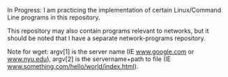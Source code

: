 In Progress: I am practicing the implementation of certain Linux/Command Line
programs in this repository.

This repository may also contain programs relevant to networks,
but it should be noted that I have a separate network-programs
repository.

Note for wget: argv[1] is the server name (IE www.google.com or www.nyu.edu), argv[2] is the servername+path to file
(IE www.something.com/hello/world/index.html).
